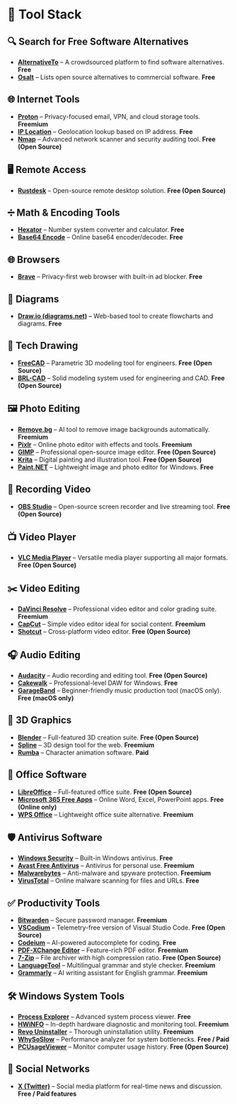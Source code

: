 # 🧰 Tool Stack

## 🔍 Search for Free Software Alternatives

- [**AlternativeTo**](https://alternativeto.net/) – A crowdsourced platform to find software alternatives. **Free**
- [**Osalt**](https://osalt.com/) – Lists open source alternatives to commercial software. **Free**

## 🌐 Internet Tools

- [**Proton**](https://proton.me/) – Privacy-focused email, VPN, and cloud storage tools. **Freemium**
- [**IP Location**](https://www.iplocation.net/) – Geolocation lookup based on IP address. **Free**
- [**Nmap**](https://nmap.org/download) – Advanced network scanner and security auditing tool. **Free (Open Source)**

## 🖥️ Remote Access

- [**Rustdesk**](https://rustdesk.com/) – Open-source remote desktop solution. **Free (Open Source)**

## ➗ Math & Encoding Tools

- [**Hexator**](https://hexator.com/) – Number system converter and calculator. **Free**
- [**Base64 Encode**](https://www.base64encode.org/) – Online base64 encoder/decoder. **Free**

## 🌐 Browsers

- [**Brave**](https://brave.com/) – Privacy-first web browser with built-in ad blocker. **Free**

## 🧩 Diagrams

- [**Draw.io (diagrams.net)**](https://app.diagrams.net/) – Web-based tool to create flowcharts and diagrams. **Free**

## 📐 Tech Drawing

- [**FreeCAD**](https://www.freecad.org/) – Parametric 3D modeling tool for engineers. **Free (Open Source)**
- [**BRL-CAD**](https://brlcad.org/) – Solid modeling system used for engineering and CAD. **Free (Open Source)**

## 🖼️ Photo Editing

- [**Remove.bg**](https://www.remove.bg/) – AI tool to remove image backgrounds automatically. **Freemium**
- [**Pixlr**](https://pixlr.com/) – Online photo editor with effects and tools. **Freemium**
- [**GIMP**](https://www.gimp.org/) – Professional open-source image editor. **Free (Open Source)**
- [**Krita**](https://krita.org/) – Digital painting and illustration tool. **Free (Open Source)**
- [**Paint.NET**](https://www.getpaint.net/) – Lightweight image and photo editor for Windows. **Free**

## 🎥 Recording Video

- [**OBS Studio**](https://obsproject.com/) – Open-source screen recorder and live streaming tool. **Free (Open Source)**

## 📺 Video Player

- [**VLC Media Player**](https://www.videolan.org/vlc/) – Versatile media player supporting all major formats. **Free (Open Source)**

## ✂️ Video Editing

- [**DaVinci Resolve**](https://www.blackmagicdesign.com/products/davinciresolve/) – Professional video editor and color grading suite. **Freemium**
- [**CapCut**](https://www.capcut.com/) – Simple video editor ideal for social content. **Freemium**
- [**Shotcut**](https://shotcut.org/) – Cross-platform video editor. **Free (Open Source)**

## 🎧 Audio Editing

- [**Audacity**](https://www.audacityteam.org/) – Audio recording and editing tool. **Free (Open Source)**
- [**Cakewalk**](https://www.bandlab.com/products/cakewalk) – Professional-level DAW for Windows. **Free**
- [**GarageBand**](https://www.apple.com/mac/garageband/) – Beginner-friendly music production tool (macOS only). **Free (macOS only)**

## 🧱 3D Graphics

- [**Blender**](https://www.blender.org/) – Full-featured 3D creation suite. **Free (Open Source)**
- [**Spline**](https://spline.design/) – 3D design tool for the web. **Freemium**
- [**Rumba**](https://www.rumba-animation.com/) – Character animation software. **Paid**

## 🧾 Office Software

- [**LibreOffice**](https://www.libreoffice.org/) – Full-featured office suite. **Free (Open Source)**
- [**Microsoft 365 Free Apps**](https://www.microsoft.com/en-us/microsoft-365/free-office-online-for-the-web) – Online Word, Excel, PowerPoint apps. **Free (Online only)**
- [**WPS Office**](https://www.wps.com/) – Lightweight office suite alternative. **Freemium**

## 🛡️ Antivirus Software

- [**Windows Security**](https://support.microsoft.com/en-us/windows/microsoft-defender-antivirus-frequently-asked-questions-2f64fae1-b7c3-3d0c-6036-2f20cf63f6b6) – Built-in Windows antivirus. **Free**
- [**Avast Free Antivirus**](https://www.avast.com/en-us/free-antivirus-download) – Antivirus for personal use. **Freemium**
- [**Malwarebytes**](https://www.malwarebytes.com/) – Anti-malware and spyware protection. **Freemium**
- [**VirusTotal**](https://www.virustotal.com/) – Online malware scanning for files and URLs. **Free**

## ✅ Productivity Tools

- [**Bitwarden**](https://bitwarden.com/) – Secure password manager. **Freemium**
- [**VSCodium**](https://vscodium.com/) – Telemetry-free version of Visual Studio Code. **Free (Open Source)**
- [**Codeium**](https://codeium.com/) – AI-powered autocomplete for coding. **Free**
- [**PDF-XChange Editor**](https://www.tracker-software.com/product/pdf-xchange-editor) – Feature-rich PDF editor. **Freemium**
- [**7-Zip**](https://www.7-zip.org/) – File archiver with high compression ratio. **Free (Open Source)**
- [**LanguageTool**](https://languagetool.org/) – Multilingual grammar and style checker. **Freemium**
- [**Grammarly**](https://www.grammarly.com/) – AI writing assistant for English grammar. **Freemium**

## 🛠️ Windows System Tools

- [**Process Explorer**](https://learn.microsoft.com/en-us/sysinternals/downloads/process-explorer) – Advanced system process viewer. **Free**
- [**HWiNFO**](https://www.hwinfo.com/) – In-depth hardware diagnostic and monitoring tool. **Freemium**
- [**Revo Uninstaller**](https://www.revouninstaller.com/) – Thorough uninstallation utility. **Freemium**
- [**WhySoSlow**](https://www.resplendence.com/downloads) – Performance analyzer for system bottlenecks. **Free / Paid**
- [**PCUsageViewer**](https://github.com/mtalhi/PCUsageViewer) – Monitor computer usage history. **Free (Open Source)**

## 📱 Social Networks

- [**X (Twitter)**](https://x.com/) – Social media platform for real-time news and discussion. **Free / Paid features**
